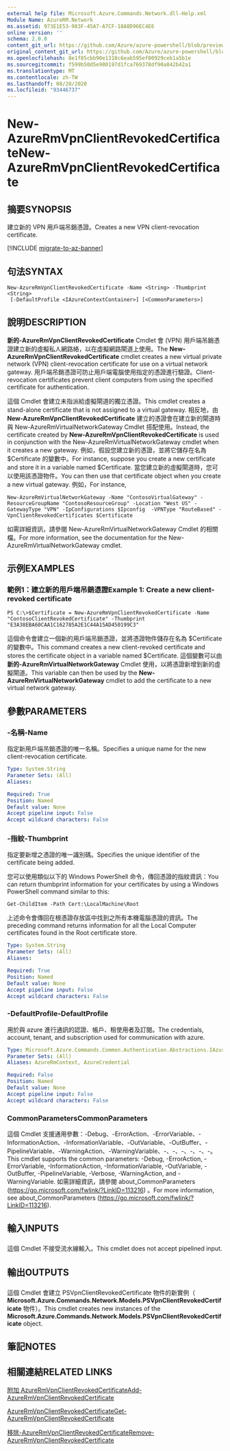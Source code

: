 ```yaml
---
external help file: Microsoft.Azure.Commands.Network.dll-Help.xml
Module Name: AzureRM.Network
ms.assetid: 973E1E53-983F-45A7-A7CF-18A8D96EC4E6
online version: ''
schema: 2.0.0
content_git_url: https://github.com/Azure/azure-powershell/blob/preview/src/ResourceManager/Network/Commands.Network/help/New-AzureRmVpnClientRevokedCertificate.md
original_content_git_url: https://github.com/Azure/azure-powershell/blob/preview/src/ResourceManager/Network/Commands.Network/help/New-AzureRmVpnClientRevokedCertificate.md
ms.openlocfilehash: 8e1f85cbb90e1318c6eab595ef00929ceb1a5b1e
ms.sourcegitcommit: f599b50d5e980197d1fca769378df90a842b42a1
ms.translationtype: MT
ms.contentlocale: zh-TW
ms.lasthandoff: 08/20/2020
ms.locfileid: "93446737"
---
```

# <span data-ttu-id="1ff20-101">New-AzureRmVpnClientRevokedCertificate</span><span class="sxs-lookup"><span data-stu-id="1ff20-101">New-AzureRmVpnClientRevokedCertificate</span></span>

## <span data-ttu-id="1ff20-102">摘要</span><span class="sxs-lookup"><span data-stu-id="1ff20-102">SYNOPSIS</span></span>
<span data-ttu-id="1ff20-103">建立新的 VPN 用戶端吊銷憑證。</span><span class="sxs-lookup"><span data-stu-id="1ff20-103">Creates a new VPN client-revocation certificate.</span></span>

[!INCLUDE [migrate-to-az-banner](../../includes/migrate-to-az-banner.md)]

## <span data-ttu-id="1ff20-104">句法</span><span class="sxs-lookup"><span data-stu-id="1ff20-104">SYNTAX</span></span>

```
New-AzureRmVpnClientRevokedCertificate -Name <String> -Thumbprint <String>
 [-DefaultProfile <IAzureContextContainer>] [<CommonParameters>]
```

## <span data-ttu-id="1ff20-105">說明</span><span class="sxs-lookup"><span data-stu-id="1ff20-105">DESCRIPTION</span></span>
<span data-ttu-id="1ff20-106">**新的-AzureRmVpnClientRevokedCertificate** Cmdlet 會 (VPN) 用戶端吊銷憑證建立新的虛擬私人網路絡，以在虛擬網路閘道上使用。</span><span class="sxs-lookup"><span data-stu-id="1ff20-106">The **New-AzureRmVpnClientRevokedCertificate** cmdlet creates a new virtual private network (VPN) client-revocation certificate for use on a virtual network gateway.</span></span>
<span data-ttu-id="1ff20-107">用戶端吊銷憑證可防止用戶端電腦使用指定的憑證進行驗證。</span><span class="sxs-lookup"><span data-stu-id="1ff20-107">Client-revocation certificates prevent client computers from using the specified certificate for authentication.</span></span>

<span data-ttu-id="1ff20-108">這個 Cmdlet 會建立未指派給虛擬閘道的獨立憑證。</span><span class="sxs-lookup"><span data-stu-id="1ff20-108">This cmdlet creates a stand-alone certificate that is not assigned to a virtual gateway.</span></span>
<span data-ttu-id="1ff20-109">相反地，由 **New-AzureRmVpnClientRevokedCertificate** 建立的憑證會在建立新的閘道時與 New-AzureRmVirtualNetworkGateway Cmdlet 搭配使用。</span><span class="sxs-lookup"><span data-stu-id="1ff20-109">Instead, the certificate created by **New-AzureRmVpnClientRevokedCertificate** is used in conjunction with the New-AzureRmVirtualNetworkGateway cmdlet when it creates a new gateway.</span></span>
<span data-ttu-id="1ff20-110">例如，假設您建立新的憑證，並將它儲存在名為 $Certificate 的變數中。</span><span class="sxs-lookup"><span data-stu-id="1ff20-110">For instance, suppose you create a new certificate and store it in a variable named $Certificate.</span></span>
<span data-ttu-id="1ff20-111">當您建立新的虛擬閘道時，您可以使用該憑證物件。</span><span class="sxs-lookup"><span data-stu-id="1ff20-111">You can then use that certificate object when you create a new virtual gateway.</span></span>
<span data-ttu-id="1ff20-112">例如，</span><span class="sxs-lookup"><span data-stu-id="1ff20-112">For instance,</span></span>

`New-AzureRmVirtualNetworkGateway -Name "ContosoVirtualGateway" -ResourceGroupName "ContosoResourceGroup" -Location "West US" -GatewayType "VPN" -IpConfigurations $Ipconfig  -VPNType "RouteBased" -VpnClientRevokedCertificates $Certificate`

<span data-ttu-id="1ff20-113">如需詳細資訊，請參閱 New-AzureRmVirtualNetworkGateway Cmdlet 的相關檔。</span><span class="sxs-lookup"><span data-stu-id="1ff20-113">For more information, see the documentation for the New-AzureRmVirtualNetworkGateway cmdlet.</span></span>

## <span data-ttu-id="1ff20-114">示例</span><span class="sxs-lookup"><span data-stu-id="1ff20-114">EXAMPLES</span></span>

### <span data-ttu-id="1ff20-115">範例1：建立新的用戶端吊銷憑證</span><span class="sxs-lookup"><span data-stu-id="1ff20-115">Example 1: Create a new client-revoked certificate</span></span>
```
PS C:\>$Certificate = New-AzureRmVpnClientRevokedCertificate -Name "ContosoClientRevokedCertificate" -Thumbprint "E3A38EBA60CAA1C162785A2E1C44A15AD450199C3"
```

<span data-ttu-id="1ff20-116">這個命令會建立一個新的用戶端吊銷憑證，並將憑證物件儲存在名為 $Certificate 的變數中。</span><span class="sxs-lookup"><span data-stu-id="1ff20-116">This command creates a new client-revoked certificate and stores the certificate object in a variable named $Certificate.</span></span>
<span data-ttu-id="1ff20-117">這個變數可以由 **新的-AzureRmVirtualNetworkGateway** Cmdlet 使用，以將憑證新增到新的虛擬閘道。</span><span class="sxs-lookup"><span data-stu-id="1ff20-117">This variable can then be used by the **New-AzureRmVirtualNetworkGateway** cmdlet to add the certificate to a new virtual network gateway.</span></span>

## <span data-ttu-id="1ff20-118">參數</span><span class="sxs-lookup"><span data-stu-id="1ff20-118">PARAMETERS</span></span>

### <span data-ttu-id="1ff20-119">-名稱</span><span class="sxs-lookup"><span data-stu-id="1ff20-119">-Name</span></span>
<span data-ttu-id="1ff20-120">指定新用戶端吊銷憑證的唯一名稱。</span><span class="sxs-lookup"><span data-stu-id="1ff20-120">Specifies a unique name for the new client-revocation certificate.</span></span>

```yaml
Type: System.String
Parameter Sets: (All)
Aliases: 

Required: True
Position: Named
Default value: None
Accept pipeline input: False
Accept wildcard characters: False
```

### <span data-ttu-id="1ff20-121">-指紋</span><span class="sxs-lookup"><span data-stu-id="1ff20-121">-Thumbprint</span></span>
<span data-ttu-id="1ff20-122">指定要新增之憑證的唯一識別碼。</span><span class="sxs-lookup"><span data-stu-id="1ff20-122">Specifies the unique identifier of the certificate being added.</span></span>

<span data-ttu-id="1ff20-123">您可以使用類似以下的 Windows PowerShell 命令，傳回憑證的指紋資訊：</span><span class="sxs-lookup"><span data-stu-id="1ff20-123">You can return thumbprint information for your certificates by using a Windows PowerShell command similar to this:</span></span>

`Get-ChildItem -Path Cert:\LocalMachine\Root`

<span data-ttu-id="1ff20-124">上述命令會傳回在根憑證存放區中找到之所有本機電腦憑證的資訊。</span><span class="sxs-lookup"><span data-stu-id="1ff20-124">The preceding command returns information for all the Local Computer certificates found in the Root certificate store.</span></span>

```yaml
Type: System.String
Parameter Sets: (All)
Aliases: 

Required: True
Position: Named
Default value: None
Accept pipeline input: False
Accept wildcard characters: False
```

### <span data-ttu-id="1ff20-125">-DefaultProfile</span><span class="sxs-lookup"><span data-stu-id="1ff20-125">-DefaultProfile</span></span>
<span data-ttu-id="1ff20-126">用於與 azure 進行通訊的認證、帳戶、租使用者及訂閱。</span><span class="sxs-lookup"><span data-stu-id="1ff20-126">The credentials, account, tenant, and subscription used for communication with azure.</span></span>

```yaml
Type: Microsoft.Azure.Commands.Common.Authentication.Abstractions.IAzureContextContainer
Parameter Sets: (All)
Aliases: AzureRmContext, AzureCredential

Required: False
Position: Named
Default value: None
Accept pipeline input: False
Accept wildcard characters: False
```

### <span data-ttu-id="1ff20-127">CommonParameters</span><span class="sxs-lookup"><span data-stu-id="1ff20-127">CommonParameters</span></span>
<span data-ttu-id="1ff20-128">這個 Cmdlet 支援通用參數：-Debug、-ErrorAction、-ErrorVariable、-InformationAction、-InformationVariable、-OutVariable、-OutBuffer、-PipelineVariable、-WarningAction、-WarningVariable、-、-、-、-、-、-。</span><span class="sxs-lookup"><span data-stu-id="1ff20-128">This cmdlet supports the common parameters: -Debug, -ErrorAction, -ErrorVariable, -InformationAction, -InformationVariable, -OutVariable, -OutBuffer, -PipelineVariable, -Verbose, -WarningAction, and -WarningVariable.</span></span> <span data-ttu-id="1ff20-129">如需詳細資訊，請參閱 about_CommonParameters (https://go.microsoft.com/fwlink/?LinkID=113216) 。</span><span class="sxs-lookup"><span data-stu-id="1ff20-129">For more information, see about_CommonParameters (https://go.microsoft.com/fwlink/?LinkID=113216).</span></span>

## <span data-ttu-id="1ff20-130">輸入</span><span class="sxs-lookup"><span data-stu-id="1ff20-130">INPUTS</span></span>

###  
<span data-ttu-id="1ff20-131">這個 Cmdlet 不接受流水線輸入。</span><span class="sxs-lookup"><span data-stu-id="1ff20-131">This cmdlet does not accept pipelined input.</span></span>

## <span data-ttu-id="1ff20-132">輸出</span><span class="sxs-lookup"><span data-stu-id="1ff20-132">OUTPUTS</span></span>

###  
<span data-ttu-id="1ff20-133">這個 Cmdlet 會建立 PSVpnClientRevokedCertificate 物件的新實例（ **Microsoft.Azure.Commands.Network.Models.PSVpnClientRevokedCertificate** 物件）。</span><span class="sxs-lookup"><span data-stu-id="1ff20-133">This cmdlet creates new instances of the **Microsoft.Azure.Commands.Network.Models.PSVpnClientRevokedCertificate** object.</span></span>

## <span data-ttu-id="1ff20-134">筆記</span><span class="sxs-lookup"><span data-stu-id="1ff20-134">NOTES</span></span>

## <span data-ttu-id="1ff20-135">相關連結</span><span class="sxs-lookup"><span data-stu-id="1ff20-135">RELATED LINKS</span></span>

[<span data-ttu-id="1ff20-136">附加 AzureRmVpnClientRevokedCertificate</span><span class="sxs-lookup"><span data-stu-id="1ff20-136">Add-AzureRmVpnClientRevokedCertificate</span></span>](./Add-AzureRmVpnClientRevokedCertificate.md)

[<span data-ttu-id="1ff20-137">AzureRmVpnClientRevokedCertificate</span><span class="sxs-lookup"><span data-stu-id="1ff20-137">Get-AzureRmVpnClientRevokedCertificate</span></span>](./Get-AzureRmVpnClientRevokedCertificate.md)

[<span data-ttu-id="1ff20-138">移除-AzureRmVpnClientRevokedCertificate</span><span class="sxs-lookup"><span data-stu-id="1ff20-138">Remove-AzureRmVpnClientRevokedCertificate</span></span>](./Remove-AzureRmVpnClientRevokedCertificate.md)


